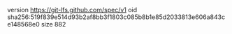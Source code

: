version https://git-lfs.github.com/spec/v1
oid sha256:519f839e514d93b2af8bb3f1803c085b8b1e85d2033813e606a843ce148568e0
size 882
